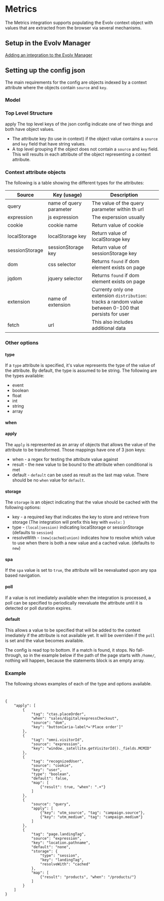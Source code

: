 # Metrics
The Metrics integration supports populating the Evolv context object with values that are extracted from the browser via several mechanisms.

## Setup in the Evolv Manager

[Adding an integration to the Evolv Manager](https://github.com/evolv-ai/env-integrations/blob/main/README.md)


## Setting up the config json
The main requirements for the config are objects indexed by a context attribute where the objects contain `source` and `key`. 

### Model



### Top Level Structure
apply
The top level keys of the json config indicate one of two things and both have object values.
* The attribute key (to use in context) if the object value contains a `source` and `key` field that have string values.
* A top level grouping if the object does not contain a `source` and `key` field. This will results in each attribute of the object representing a context attribute.

### Context attribute objects
The following is a table showing the different types for the attributes:

| Source         | Key (usage)              | Description                                                                                            |
| ----------     | ------------------------ | ------------------------------------------------------------------------------------------------------ |
| query          | name of query parameter  | The value of the query parameter within th url                                                         |
| expression     | js expression            | The experssion usually                                                                                 |
| cookie         | cookie name              | Return value of cookie                                                                                 |
| localStorage   | localStorage key         | Return value of localStorage key                                                                       |
| sessionStorage | sessionStorage key       | Return value of sessionStorage key                                                                     |
| dom            | css selector             | Returns `found` if dom element exists on page                                                          |
| jqdom          | jquery selector          | Returns `found` if dom element exists on page                                                          |
| extension      | name of extension        | Currenty only one extension `distribution`: tracks a random value between 0-100 that persists for user |
| fetch          | url                      | This also includes additional data                                                                     |


### Other  options

#### type
If a `type` attribute is specified, it's value represents the type of the value of the attribute. By default, the type is assumed to be string. The following are the types available:
* event
* boolean
* float
* int
* string
* array

#### when

#### apply
The `apply` is represented as an array of objects that allows the value of the attribute to be transformed. Those mappings have
one of 3 json keys:
* when - a regex for testing the attribute value against
* result - the new value to be bound to the attribute when conditional is met
* default - `default` can be used as result as the last map value. There should be no `when` value for `default`.

#### storage
The `storage` is an object indicating that the value should be cached with the following options:
* key - a required key that indicates the key to store and retrieve from storage (The integration will prefix this key with `evolv:` )
* type - `(local|session)` indicating localStorage or sessionStorage (defaults to `session`)
* resolveWith - `(new|cached|union)` indicates how to resolve which value to use when there is both a new value and a cached value. (defaults to `new`)

#### spa
If the `spa` value is set to `true`, the attribute will be reevaluated upon any spa based navigation.

#### poll
If a value is not imediately available when the integration is processed, a poll can be specified to periodically reevaluate the attribute until it is detected or poll duration expires.

#### default
This allows a value to be specified that will be added to the context imediately if the attribute is not available yet. It will be overriden if the `poll` is set and the value becomes available.

The config is read top to bottom. If a match is found, it stops. No fall-through, so in the example below if the path of the page starts with `/home/`, nothing will happen, because the statements block is an empty array.

### Example
The following shows examples of each of the type and options available.

```


{
    "apply": [
        {
            "tag": "ctas.placeOrder",
            "when": "sales/digital/expressCheckout",
            "source": "dom",
            "key": "button[aria-label*='Place order']"
        },
        {
            "tag": "omni.visitorId",
            "source": "expression",
            "key": "window._satellite.getVisitorId()._fields.MCMID"
        },
        {
            "tag": "recognizedUser",
            "source": "cookie",
            "key": "user",
            "type": "boolean",
            "default": false,
            "map": [
                {"result": true, "when": ".+"}
            ]
        },
        {
            "source": "query",
            "apply": [
                {"key": "utm_source", "tag": "campaign.source"},
                {"key": "utm_medium", "tag": "campaign.medium"}
            ]
        },
        {
            "tag": "page.landingTag",
            "source": "expression",
            "key": "location.pathname",
            "default": "none",
            "storage": {
                "type": "session",
                "key": "landingTag",
                "resolveWith": "cached"
            },
            "map": [
                {"result": "products", "when": "/products/"} 
            ]
        }
    ]
}
```
